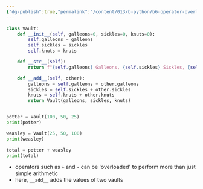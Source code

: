 ```yaml
---
{"dg-publish":true,"permalink":"/content/013/b-python/b6-operator-overloading/","noteIcon":"1","created":"2025-08-27T13:15:28.353+01:00","updated":"2025-08-20T11:03:46.000+01:00"}
---
```


```python
class Vault:
    def __init__(self, galleons=0, sickles=0, knuts=0):
        self.galleons = galleons
        self.sickles = sickles
        self.knuts = knuts

    def __str__(self):
        return f"{self.galleons} Galleons, {self.sickles} Sickles, {self.knuts} Knuts"

    def __add__(self, other):
        galleons = self.galleons + other.galleons
        sickles = self.sickles + other.sickles
        knuts = self.knuts + other.knuts
        return Vault(galleons, sickles, knuts)


potter = Vault(100, 50, 25)
print(potter)

weasley = Vault(25, 50, 100)
print(weasley)

total = potter + weasley
print(total)
```

- operators such as `+` and `-` can be 'overloaded' to perform more than just simple arithmetic
- here, `__add__` adds the values of two vaults
